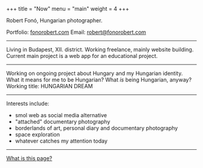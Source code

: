 +++
title = "Now"
menu = "main"
weight = 4
+++

Robert Fonó, Hungarian photographer.

Portfolio: [fonorobert.com](https://fonorobert.com)
Email: [robert@fonorobert.com](mailto:robert@fonorobert.com)

---

Living in Budapest, XII. district. Working freelance, mainly website building. Current main project is a web app for an educational project.

---

Working on ongoing project about Hungary and my Hungarian identity. What it means for me to be Hungarian? What *is* being Hungarian, anyway? Working title: HUNGARIAN DREAM

---

Interests include:
- smol web as social media alternative
- "attached" documentary photography
- borderlands of art, personal diary and documentary photography
- space exploration
- whatever catches my attention today

---

[What is this page?](https://nownownow.com/about)